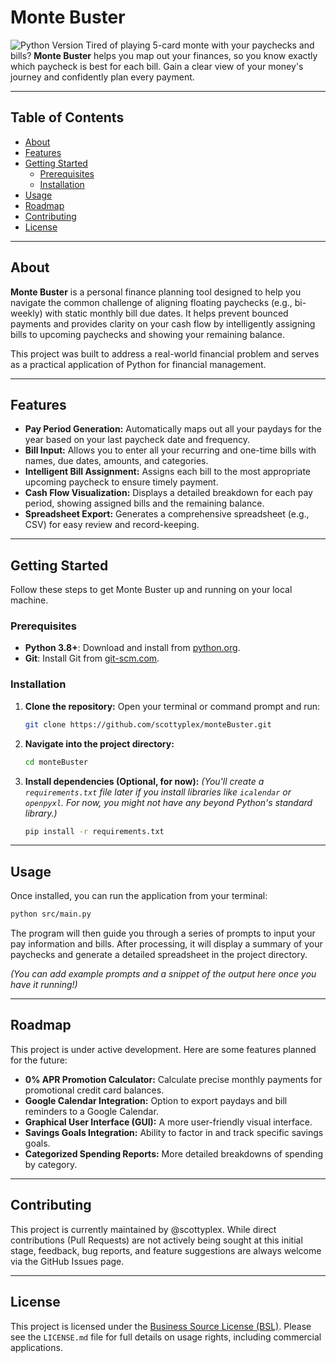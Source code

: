 # Monte Buster

![Python Version](https://img.shields.io/badge/python-3.8%2B-blue.svg) 
Tired of playing 5-card monte with your paychecks and bills? **Monte Buster** helps you map out your finances, so you know exactly which paycheck is best for each bill. Gain a clear view of your money's journey and confidently plan every payment.

---

## Table of Contents
- [About](#about)
- [Features](#features)
- [Getting Started](#getting-started)
  - [Prerequisites](#prerequisites)
  - [Installation](#installation)
- [Usage](#usage)
- [Roadmap](#roadmap)
- [Contributing](#contributing)
- [License](#license)

---

## About

**Monte Buster** is a personal finance planning tool designed to help you navigate the common challenge of aligning floating paychecks (e.g., bi-weekly) with static monthly bill due dates. It helps prevent bounced payments and provides clarity on your cash flow by intelligently assigning bills to upcoming paychecks and showing your remaining balance.

This project was built to address a real-world financial problem and serves as a practical application of Python for financial management.

---

## Features

* **Pay Period Generation:** Automatically maps out all your paydays for the year based on your last paycheck date and frequency.
* **Bill Input:** Allows you to enter all your recurring and one-time bills with names, due dates, amounts, and categories.
* **Intelligent Bill Assignment:** Assigns each bill to the most appropriate upcoming paycheck to ensure timely payment.
* **Cash Flow Visualization:** Displays a detailed breakdown for each pay period, showing assigned bills and the remaining balance.
* **Spreadsheet Export:** Generates a comprehensive spreadsheet (e.g., CSV) for easy review and record-keeping.

---

## Getting Started

Follow these steps to get Monte Buster up and running on your local machine.

### Prerequisites

* **Python 3.8+**: Download and install from [python.org](https://www.python.org/downloads/).
* **Git**: Install Git from [git-scm.com](https://git-scm.com/downloads).

### Installation

1.  **Clone the repository:**
    Open your terminal or command prompt and run:
    ```bash
    git clone https://github.com/scottyplex/monteBuster.git
    ```

2.  **Navigate into the project directory:**
    ```bash
    cd monteBuster
    ```

3.  **Install dependencies (Optional, for now):**
    *(You'll create a `requirements.txt` file later if you install libraries like `icalendar` or `openpyxl`. For now, you might not have any beyond Python's standard library.)*
    ```bash
    pip install -r requirements.txt
    ```

---

## Usage

Once installed, you can run the application from your terminal:
```bash
python src/main.py
```

The program will then guide you through a series of prompts to input your pay information and bills. After processing, it will display a summary of your paychecks and generate a detailed spreadsheet in the project directory.

*(You can add example prompts and a snippet of the output here once you have it running!)*

---

## Roadmap

This project is under active development. Here are some features planned for the future:

* **0% APR Promotion Calculator:** Calculate precise monthly payments for promotional credit card balances.
* **Google Calendar Integration:** Option to export paydays and bill reminders to a Google Calendar.
* **Graphical User Interface (GUI):** A more user-friendly visual interface.
* **Savings Goals Integration:** Ability to factor in and track specific savings goals.
* **Categorized Spending Reports:** More detailed breakdowns of spending by category.

---

## Contributing

This project is currently maintained by @scottyplex. While direct contributions (Pull Requests) are not actively being sought at this initial stage, feedback, bug reports, and feature suggestions are always welcome via the GitHub Issues page.

---

## License

This project is licensed under the [Business Source License (BSL)](LICENSE.md). Please see the `LICENSE.md` file for full details on usage rights, including commercial applications.
